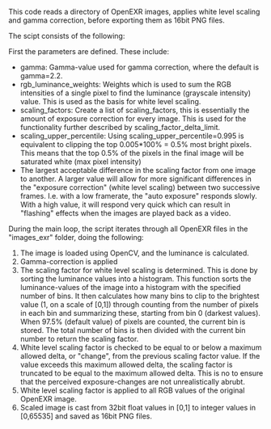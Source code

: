 This code reads a directory of OpenEXR images, applies white level scaling and gamma correction, before exporting them as 16bit PNG files. 

The scipt consists of the following:

First the parameters are defined. 
These include:
- gamma: Gamma-value used for gamma correction, where the default is gamma=2.2.
- rgb_luminance_weights: Weights which is used to sum the RGB intensities of a single pixel to find the luminance (grayscale intensity) value. This is used as the basis for white level scaling.
- scaling_factors: Create a list of scaling_factors, this is essentially the amount of exposure correction for every image. This is used for the functionality further described by scaling_factor_delta_limit.
- scaling_upper_percentile: Using scaling_upper_percentile=0.995 is equivalent to clipping the top 0.005*100% = 0.5% most bright pixels. This means that the top 0.5% of the pixels in the final image will be saturated white (max pixel intensity)
- The largest acceptable difference in the scaling factor from one image to another. A larger value will allow for more significant differences in the "exposure correction" (white level scaling) between two successive frames. I.e. with a low framerate, the "auto exposure" responds slowly. With a high value, it will respond very quick which can result in "flashing" effects when the images are played back as a video.

During the main loop, the script iterates through all OpenEXR files in the "images_exr" folder, doing the following:

1. The image is loaded using OpenCV, and the luminance is calculated. 
2. Gamma-correction is applied
3. The scaling factor for white level scaling is determined. This is done by sorting the luminance values into a histogram. This function sorts the luminance-values of the image into a histogram with the specified number of bins. 
It then calculates how many bins to clip to the brightest value (1, on a scale of [0,1]) through counting from the number of pixels in each bin and summarizing these, starting from bin 0 (darkest values). When 97.5% (default value) of pixels are counted, the current bin is stored. The total number of bins is then divided with the current bin number to return the scaling factor.  
4. White level scaling factor is checked to be equal to or below a maximum allowed delta, or "change", from the previous scaling factor value. If the value exceeds this maximum allowed delta, the scaling factor is truncated to be equal to the maximum allowed delta. This is no to ensure that the perceived exposure-changes are not unrealistically abrubt.
5. White level scaling factor is applied to all RGB values of the original OpenEXR image.
6. Scaled image is cast from 32bit float values in [0,1] to integer values in [0,65535] and saved as 16bit PNG files. 

